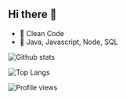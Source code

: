 ## Hi there 👋

- :broom: Clean Code
- :memo: Java, Javascript, Node, SQL

![Github stats](https://github-readme-stats.vercel.app/api?username=create1st&show_icons=true)

![Top Langs](https://github-readme-stats.vercel.app/api/top-langs/?username=create1st&layout=compact)

![Profile views](https://gpvc.arturio.dev/create1st)

<!--
**create1st/create1st** is a ✨ _special_ ✨ repository because its `README.md` (this file) appears on your GitHub profile.

Here are some ideas to get you started:

- 🔭 I’m currently working on ...
- 🌱 I’m currently learning ...
- 👯 I’m looking to collaborate on ...
- 🤔 I’m looking for help with ...
- 💬 Ask me about ...
- 📫 How to reach me: ...
- 😄 Pronouns: ...
- ⚡ Fun fact: ...
-->
